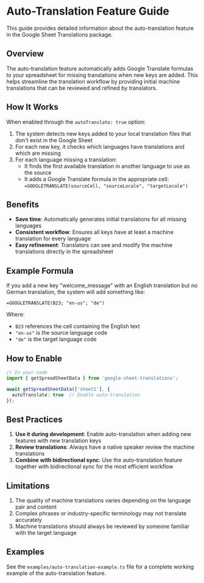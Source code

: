 # Auto-Translation Feature Guide

This guide provides detailed information about the auto-translation feature in the Google Sheet Translations package.

## Overview

The auto-translation feature automatically adds Google Translate formulas to your spreadsheet for missing translations when new keys are added. This helps streamline the translation workflow by providing initial machine translations that can be reviewed and refined by translators.

## How It Works

When enabled through the `autoTranslate: true` option:

1. The system detects new keys added to your local translation files that don't exist in the Google Sheet
2. For each new key, it checks which languages have translations and which are missing
3. For each language missing a translation:
   - It finds the first available translation in another language to use as the source
   - It adds a Google Translate formula in the appropriate cell: `=GOOGLETRANSLATE(sourceCell, "sourceLocale", "targetLocale")`

## Benefits

- **Save time**: Automatically generates initial translations for all missing languages
- **Consistent workflow**: Ensures all keys have at least a machine translation for every language
- **Easy refinement**: Translators can see and modify the machine translations directly in the spreadsheet

## Example Formula

If you add a new key "welcome_message" with an English translation but no German translation, the system will add something like:

```
=GOOGLETRANSLATE(B23; "en-us"; "de")
```

Where:
- `B23` references the cell containing the English text
- `"en-us"` is the source language code
- `"de"` is the target language code

## How to Enable

```typescript
// In your code
import { getSpreadSheetData } from 'google-sheet-translations';

await getSpreadSheetData(['sheet1'], {
  autoTranslate: true  // Enable auto-translation
});
```

## Best Practices

1. **Use it during development**: Enable auto-translation when adding new features with new translation keys
2. **Review translations**: Always have a native speaker review the machine translations
3. **Combine with bidirectional sync**: Use the auto-translation feature together with bidirectional sync for the most efficient workflow

## Limitations

1. The quality of machine translations varies depending on the language pair and content
2. Complex phrases or industry-specific terminology may not translate accurately
3. Machine translations should always be reviewed by someone familiar with the target language

## Examples

See the `examples/auto-translation-example.ts` file for a complete working example of the auto-translation feature.
